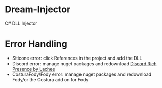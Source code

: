 # Dream-Injector
C# DLL Injector

# Error Handling
* Siticone error: click References in the project and add the DLL
* Discord error: manage nuget packages and redownload [Discord Rich Presence by Lachee](https://github.com/Lachee/discord-rpc-csharp)
* CosturaFody/Fody error: manage nuget packages and redownload Fody/or the Costura add on for Fody
